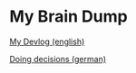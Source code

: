 # My Brain Dump
[My Devlog (english)](/blob/main/blog/eng/developer_jornal/dev_log.md)

[Doing decisions (german)](/blog/ger/entscheidungen_treffen.md)

